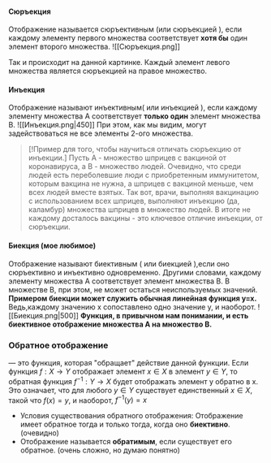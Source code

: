 #### **Сюръекция**
Отображение называется сюръективным (или сюръекцией ), если каждому элементу первого множества соответствует **хотя бы** один элемент второго множества.
![[Cюръекция.png]]

Так и происходит на данной картинке. Каждый элемент левого множества является сюръекцией на правое множество.

#### **Инъекция**
Отображение называют инъективным( или инъекцией ), если каждому элементу множества А соответствует **только один** элемент множества В.
![[Инъекция.png|450]]
При этом, как мы видим, могут задействоваться не все элементы 2-ого множества.
> [!Пример для того, чтобы научиться отличать сюръекцию от инъекции.]
> Пусть А - множество шприцев с вакциной от коронавируса, а B - множество людей. Очевидно, что среди людей есть переболевшие люди с приобретенным иммунитетом, которым вакцина не нужна, а шприцев с вакциной меньше, чем всех людей вместе взятых. Так вот, врачи, выполняя вакцинацию с использованием всех шприцев, выполняют инъекцию (да, каламбур) множества шприцев в множество людей. В итоге не каждому досталось вакцины - это ключевое отличие инъекции, от сюръекции.

#### **Биекция (мое любимое)**
Отображение называют биективным ( или биекцией ),если оно сюръективно и инъективно одновременно. Другими словами, каждому элементу множества А соответствует элемент множества В. В множестве В, при этом, не может остаться неиспользуемых значений.
**Примером биекции может служить обычная линейная функция y=x.** Ведь,каждому значению x сопоставлено одно значение y, и наоборот.
![[Биекция.png|500]]
**Функция, в привычном нам понимании, и есть биективное отображение множества А на множество В.**

### Обратное отображение
— это функция, которая "обращает" действие данной функции. Если функция $f:X→Y$ отображает элемент $x∈X$ в элемент $y∈Y$, то обратная функция $f^{−1}:Y→X$ будет отображать элемент y обратно в x. Это означает, что для любого $y∈Y$ существует единственный $x∈X$, такой что $f(x)=y$, и наоборот, $f^{−1}(y)=x$ 
-  Условия существования обратного отображения: Отображение имеет обратное тогда и только тогда, когда оно **биективно**. (очевидно)
- Отображение называется **обратимым**, если существует его обратное. (очень сложно, но думаю понятно)
